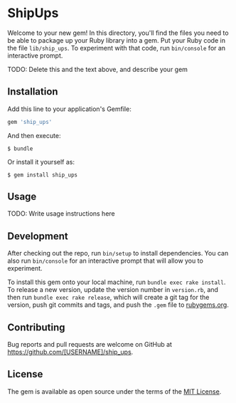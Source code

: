# ShipUps

Welcome to your new gem! In this directory, you'll find the files you need to be able to package up your Ruby library into a gem. Put your Ruby code in the file `lib/ship_ups`. To experiment with that code, run `bin/console` for an interactive prompt.

TODO: Delete this and the text above, and describe your gem

## Installation

Add this line to your application's Gemfile:

```ruby
gem 'ship_ups'
```

And then execute:

    $ bundle

Or install it yourself as:

    $ gem install ship_ups

## Usage

TODO: Write usage instructions here

## Development

After checking out the repo, run `bin/setup` to install dependencies. You can also run `bin/console` for an interactive prompt that will allow you to experiment.

To install this gem onto your local machine, run `bundle exec rake install`. To release a new version, update the version number in `version.rb`, and then run `bundle exec rake release`, which will create a git tag for the version, push git commits and tags, and push the `.gem` file to [rubygems.org](https://rubygems.org).

## Contributing

Bug reports and pull requests are welcome on GitHub at https://github.com/[USERNAME]/ship_ups.


## License

The gem is available as open source under the terms of the [MIT License](http://opensource.org/licenses/MIT).

